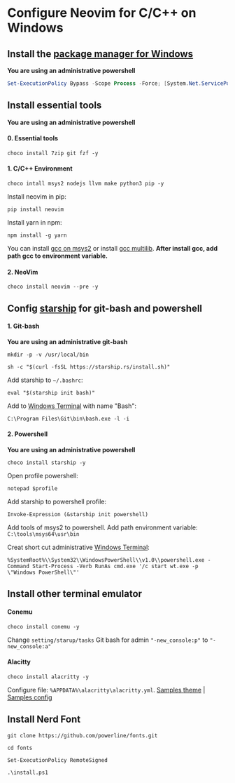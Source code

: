# Configure Neovim for C/C++ on Windows

## Install the [package manager for Windows](https://chocolatey.org/)
**You are using an administrative powershell**
```ps1
Set-ExecutionPolicy Bypass -Scope Process -Force; [System.Net.ServicePointManager]::SecurityProtocol = [System.Net.ServicePointManager]::SecurityProtocol -bor 3072; iex ((New-Object System.Net.WebClient).DownloadString('https://chocolatey.org/install.ps1'))
```

## Install essential tools
**You are using an administrative powershell**

#### 0. Essential tools
```
choco install 7zip git fzf -y
```
#### 1. C/C++ Environment
```
choco intall msys2 nodejs llvm make python3 pip -y
```
Install neovim in pip:
```
pip install neovim
```
Install yarn in npm:
```
npm install -g yarn
```
You can install [gcc on msys2](https://github.com/orlp/dev-on-windows/wiki/Installing-GCC--&-MSYS2) or install [gcc multilib](https://sourceforge.net/projects/mingw-w64/files/Multilib%20Toolchains%28Targetting%20Win32%20and%20Win64%29/). **After install gcc, add path gcc to environment variable.**

#### 2. NeoVim
```
choco install neovim --pre -y
```


## Config [starship](https://starship.rs/) for git-bash and powershell

#### 1. Git-bash

**You are using an administrative git-bash**
```
mkdir -p -v /usr/local/bin
```
```shell
sh -c "$(curl -fsSL https://starship.rs/install.sh)"
```
Add starship to `~/.bashrc`:
```
eval "$(starship init bash)"
```

Add to [Windows Terminal](https://github.com/microsoft/terminal) with name "Bash":
```
C:\Program Files\Git\bin\bash.exe -l -i
```

#### 2. Powershell

**You are using an administrative powershell**
```
choco install starship -y
```
Open profile powershell:
```
notepad $profile
```
Add starship to powershell profile:
```
Invoke-Expression (&starship init powershell)
```
Add tools of msys2 to powershell. Add path environment variable: `C:\tools\msys64\usr\bin`

Creat short cut administrative [Windows Terminal](https://github.com/microsoft/terminal):
```
%SystemRoot%\\System32\\WindowsPowerShell\\v1.0\\powershell.exe -Command Start-Process -Verb RunAs cmd.exe '/c start wt.exe -p \"Windows PowerShell\"'
```

## Install other terminal emulator
#### Conemu
```
choco install conemu -y
```
Change `setting/starup/tasks` Git bash for admin `"-new_console:p"` to `"-new_console:a"`

#### Alacitty
```
choco install alacritty -y
```
Configure file: `%APPDATA%\alacritty\alacritty.yml`.
[Samples theme](https://github.com/aarowill/base16-alacritty/raw/master/colors/base16-oceanicnext-256.yml) | 
[Samples config](https://gitlab.com/dwt1/dotfiles/-/raw/master/.config/alacritty/alacritty.yml)

## Install Nerd Font
```
git clone https://github.com/powerline/fonts.git
```
```
cd fonts
```
```
Set-ExecutionPolicy RemoteSigned
```
```
.\install.ps1
```
